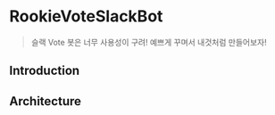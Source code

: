 # RookieVoteSlackBot

> 슬랙 Vote 봇은 너무 사용성이 구려! 예쁘게 꾸며서 내것처럼 만들어보자!

## Introduction


## Architecture

